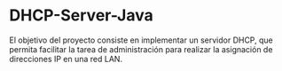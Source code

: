 # DHCP-Server-Java
El objetivo del proyecto consiste en implementar un servidor DHCP, que permita facilitar la tarea de administración para realizar la asignación de direcciones IP en una red LAN.
